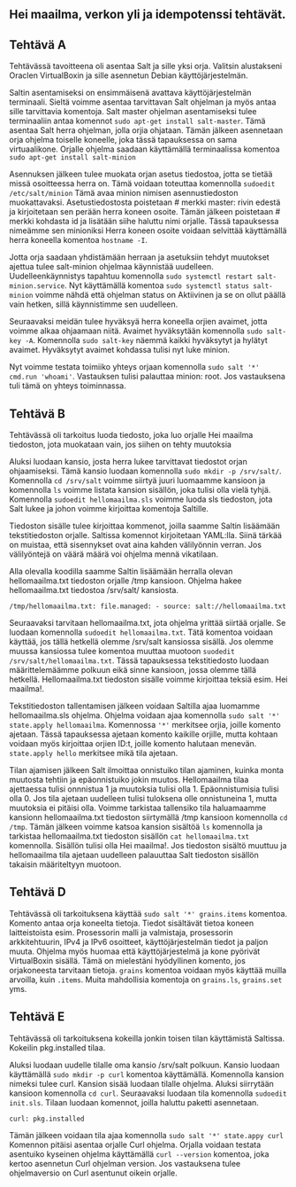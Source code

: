 ## Hei maailma, verkon yli ja idempotenssi tehtävät.

<h2> Tehtävä A </h2>

Tehtävässä tavoitteena oli asentaa Salt ja sille yksi orja. Valitsin alustakseni Oraclen VirtualBoxin ja sille asennetun Debian käyttöjärjestelmän.

Saltin asentamiseksi on ensimmäisenä avattava käyttöjärjestelmän terminaali. Sieltä voimme asentaa tarvittavan Salt ohjelman ja myös antaa sille tarvittavia komentoja. Salt master ohjelman asentamiseksi tulee terminaaliin antaa komennot ``sudo apt-get install salt-master``. Tämä asentaa Salt herra ohjelman, jolla orjia ohjataan. Tämän jälkeen asennetaan orja ohjelma toiselle koneelle, joka tässä tapauksessa on sama virtuaalikone. Orjalle ohjelma saadaan käyttämällä terminaalissa komentoa ``sudo apt-get install salt-minion``

Asennuksen jälkeen tulee muokata orjan asetus tiedostoa, jotta se tietää missä osoitteessa herra on. Tämä voidaan toteuttaa komennolla ``sudoedit /etc/salt/minion``
Tämä avaa minion nimisen asennustiedoston muokattavaksi. Asetustiedostosta poistetaan # merkki master: rivin edestä ja kirjoitetaan sen perään herra koneen osoite.
Tämän jälkeen poistetaan # merkki kohdasta id ja lisätään siihe haluttu nimi orjalle. Tässä tapauksessa nimeämme sen minioniksi
Herra koneen osoite voidaan selvittää käyttämällä herra koneella komentoa ``hostname -I``.

Jotta orja saadaan yhdistämään herraan ja asetuksiin tehdyt muutokset ajettua tulee salt-minion ohjelmaa käynnistää uudelleen. Uudelleenkäynnistys tapahtuu komennolla ``sudo systemctl restart salt-minion.service``. Nyt käyttämällä komentoa ``sudo systemctl status salt-minion`` voimme nähdä että ohjelman status on Aktiivinen ja se on ollut päällä vain hetken, sillä käynnistimme sen uudelleen. 

Seuraavaksi meidän tulee hyväksyä herra koneella orjien avaimet, jotta voimme alkaa ohjaamaan niitä. Avaimet hyväksytään komennolla ``sudo salt-key -A``. Komennolla ``sudo salt-key`` näemmä kaikki hyväksytyt ja hylätyt avaimet. Hyväksytyt avaimet kohdassa tulisi nyt luke minion. 

Nyt voimme testata toimiiko yhteys orjaan komennolla ``sudo salt '*' cmd.run 'whoami'``. Vastauksen tulisi palauttaa minion: root. Jos vastauksena tuli tämä on yhteys toiminnassa.

<h2> Tehtävä B </h2>

Tehtävässä oli tarkoitus luoda tiedosto, joka luo orjalle Hei maailma tiedoston, jota muokataan vain, jos siihen on tehty muutoksia

Aluksi luodaan kansio, josta herra lukee tarvittavat tiedostot orjan ohjaamiseksi. Tämä kansio luodaan komennolla ``sudo mkdir -p /srv/salt/``. Komennolla ``cd /srv/salt`` voimme siirtyä juuri luomaamme kansioon ja komennolla ``ls`` voimme listata kansion sisällön, joka tulisi olla vielä tyhjä. Komennolla ``sudoedit hellomaailma.sls`` voimme luoda sls tiedoston, jota Salt lukee ja johon voimme kirjoittaa komentoja Saltille. 

Tiedoston sisälle tulee kirjoittaa kommenot, joilla saamme Saltin lisäämään tekstitiedoston orjalle. Saltissa komennot kirjoitetaan YAML:lla. Siinä tärkää on muistaa, että sisennykset ovat aina kahden välilyönnin verran. Jos välilyöntejä on väärä määrä voi ohjelma mennä vikatilaan. 

Alla olevalla koodilla saamme Saltin lisäämään herralla olevan hellomaailma.txt tiedoston orjalle /tmp kansioon. Ohjelma hakee hellomaailma.txt tiedostoa /srv/salt/ kansiosta.

``/tmp/hellomaailma.txt:
    file.managed:
      - source: salt://hellomaailma.txt``

Seuraavaksi tarvitaan hellomaailma.txt, jota ohjelma yrittää siirtää orjalle. Se luodaan komennolla ``sudoedit hellomaailma.txt``. Tätä komentoa voidaan käyttää, jos tällä hetkellä olemme /srv/salt kansiossa sisällä. Jos olemme muussa kansiossa tulee komentoa muuttaa muotoon ``suodedit /srv/salt/hellomaailma.txt``. Tässä tapauksessa tekstitiedosto luodaan määrittelemäämme polkuun eikä sinne kansioon, jossa olemme tällä hetkellä. Hellomaailma.txt tiedoston sisälle voimme kirjoittaa teksiä esim. Hei maailma!. 

Tekstitiedoston tallentamisen jälkeen voidaan Saltilla ajaa luomamme hellomaailma.sls ohjelma. Ohjelma voidaan ajaa komennolla ``sudo salt '*' state.apply hellomaailma``. Komennossa ``'*'`` merkitsee orjia, joille komento ajetaan. Tässä tapauksessa ajetaan komento kaikille orjille, mutta kohtaan voidaan myös kirjoittaa orjien ID:t, joille komento halutaan menevän. ``state.apply hello`` merkitsee mikä tila ajetaan. 

Tilan ajamisen jälkeen Salt ilmoittaa onnistuiko tilan ajaminen, kuinka monta muutosta tehtiin ja epäonnistuiko jokin muutos. Hellomaailma tilaa ajettaessa tulisi onnnistua 1 ja muutoksia tulisi olla 1. Epäonnistumisia tulisi olla 0. Jos tila ajetaan uudelleen tulisi tuloksena olle onnistuneina 1, mutta muutoksia ei pitäisi olla. Voimme tarkistaa tallensiko tila haluamaamme kansionn hellomaailma.txt tiedoston siirtymällä /tmp kansioon komennolla ``cd /tmp``. Tämän jälkeen voimme katsoa kansion sisältöä ``ls`` komennolla ja tarkistaa hellomaailma.txt tiedoston sisällön ``cat hellomaailma.txt`` komennolla. Sisällön tulisi olla Hei maailma!. Jos tiedoston sisältö muuttuu ja hellomaailma tila ajetaan uudelleen palauuttaa Salt tiedoston sisällön takaisin määriteltyyn muotoon.

<h2> Tehtävä D </h2>

Tehtävässä oli tarkoituksena käyttää ``sudo salt '*' grains.items`` komentoa. Komento antaa orja koneelta tietoja. Tiedot sisältävät tietoa koneen laitteistoista esim. Prosessorin malli ja valmistaja, prosessorin arkkitehtuurin, IPv4 ja IPv6 osoitteet, käyttöjärjestelmän tiedot ja paljon muuta. Ohjelma myös huomaa että käyttöjärjestelmä ja kone pyörivät VirtualBoxin sisällä. Tämä on mielestäni hyödyllinen komento, jos orjakoneesta tarvitaan tietoja. ``grains`` komentoa voidaan myös käyttää muilla arvoilla, kuin ``.items``. Muita mahdollisia komentoja on ``grains.ls``, ``grains.set`` yms. 

<h2> Tehtävä E </h2>

Tehtävässä oli tarkoituksena kokeilla jonkin toisen tilan käyttämistä Saltissa. Kokeilin pkg.installed tilaa. 

Aluksi luodaan uudelle tilalle oma kansio /srv/salt polkuun. Kansio luodaan käyttämällä ``sudo mkdir -p curl`` komentoa käyttämällä. Komennolla kansion nimeksi tulee curl. Kansion sisää luodaan tilalle ohjelma. Aluksi siirrytään kansioon komennolla ``cd curl``. Seuraavaksi luodaan tila komennolla ``sudoedit init.sls``. Tilaan luodaan komennot, joilla haluttu paketti asennetaan. 

``curl:
    pkg.installed``
    
Tämän jälkeen voidaan tila ajaa komennolla ``sudo salt '*' state.appy curl`` Komennon pitäisi asentaa orjalle Curl ohjelma. Orjalla voidaan testata asentuiko kyseinen ohjelma käyttämällä ``curl --version`` komentoa, joka kertoo asennetun Curl ohjelman version. Jos vastauksena tulee ohjelmaversio on Curl asentunut oikein orjalle. 
